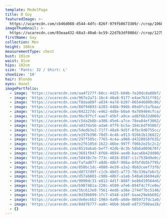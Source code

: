 ```yaml
---
template: ModelPage
title: B Guy
featuredImage: >-
  https://ucarecdn.com/cb46d088-d544-4dfc-826f-979fb8673309/-/crop/1068x768/0,160/-/preview/
imageThumbnail: >-
  https://ucarecdn.com/03eaa432-68a3-40a6-bc59-22d7b3df008d/-/crop/1275x1601/236,0/-/preview/
firstName: Guy
collection: Men
height: 188cm
measurementType: chest
bust: 101cm
waist: 81cm
hips: 102cm
size: 'Pants: 32 / Shirt: L'
shoeSize: '10'
hair: Blonde
eyes: Hazel
imagePortfolio:
  - image: 'https://ucarecdn.com/aa4f277f-b0cc-4d25-b04b-7e20dcda08bf/'
  - image: 'https://ucarecdn.com/967e2a71-16c4-48a8-9177-e4ae7b31ff81/'
  - image: 'https://ucarecdn.com/f8daa08f-a834-4a7d-b207-065446d00c86/'
  - image: 'https://ucarecdn.com/88f94893-b203-448b-996b-00a9fc5a7baa/'
  - image: 'https://ucarecdn.com/842227dc-e462-4d8e-b0a4-9a789404cfca/'
  - image: 'https://ucarecdn.com/9bc97fcf-eae7-45bf-a9ce-ad6f6b32d069/'
  - image: 'https://ucarecdn.com/c5da2b8b-a386-45e6-a7ce-78ea84ef3062/'
  - image: 'https://ucarecdn.com/a037da56-ada6-4ff9-bc5a-104c6df95867/'
  - image: 'https://ucarecdn.com/5dedb3e2-71f7-40a9-9d5f-0fbc9d0755cc/'
  - image: 'https://ucarecdn.com/e197b396-78d5-4c46-a913-926b1b136822/'
  - image: 'https://ucarecdn.com/297f595c-7765-4c4a-a960-d4328010f635/'
  - image: 'https://ucarecdn.com/e2f6105d-1b22-46be-997f-f06b2e25c2c2/'
  - image: 'https://ucarecdn.com/8519abab-bef7-42db-8c3b-58b6a009670f/'
  - image: 'https://ucarecdn.com/3691f047-8f60-4694-aed8-baca6b42dd00/'
  - image: 'https://ucarecdn.com/58438c7e-773c-4016-8587-c1c7538d9e0c/'
  - image: 'https://ucarecdn.com/fafad077-a8db-48bf-986a-0fbf4b5b7f95/'
  - image: 'https://ucarecdn.com/858bc1dc-4880-4e39-a3a2-9b83ceef73f0/'
  - image: 'https://ucarecdn.com/d8737d9f-c1cb-48d3-a773-70c336a7e6c5/'
  - image: 'https://ucarecdn.com/d57ab801-c98b-48b7-a1e6-548a616694a9/'
  - image: 'https://ucarecdn.com/9090dc31-e812-4d1f-888f-be86d19564e6/'
  - image: 'https://ucarecdn.com/b987481a-220c-4590-afe6-094f4c7fce0e/'
  - image: 'https://ucarecdn.com/5bc613e8-7561-4ed6-a36e-2744f7bc5148/'
  - image: 'https://ucarecdn.com/0d39b099-1fc7-4548-a10f-baae29ebb692/'
  - image: 'https://ucarecdn.com/de0ec6b2-198d-4a9b-a0de-005972fdc1a0/'
  - image: 'https://ucarecdn.com/8dd76777-aa8c-46b6-bbe0-e8f37598aa18/'
  - {}
---
```


